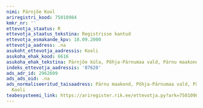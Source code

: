 ```yaml
---
nimi: Pärnjõe Kool
ariregistri_kood: 75010984
kmkr_nr: ''
ettevotja_staatus: R
ettevotja_staatus_tekstina: Registrisse kantud
ettevotja_esmakande_kpv: 18.09.2000
ettevotja_aadress: .na
asukoht_ettevotja_aadressis: Kooli
asukoha_ehak_kood: 6616
asukoha_ehak_tekstina: Pärnjõe küla, Põhja-Pärnumaa vald, Pärnu maakond
indeks_ettevotja_aadressis: '87620'
ads_adr_id: 2962609
ads_ads_oid: .na
ads_normaliseeritud_taisaadress: Pärnu maakond, Põhja-Pärnumaa vald, Pärnjõe küla,
  Kooli
teabesysteemi_link: https://ariregister.rik.ee/ettevotja.py?ark=75010984&ref=rekvisiidid
---
```


